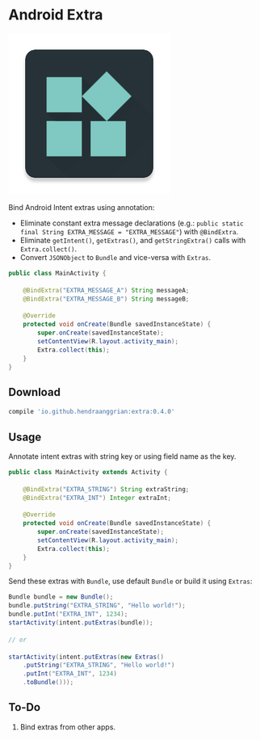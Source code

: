 Android Extra
=============

![logo](/art.png)

Bind Android Intent extras using annotation:

 * Eliminate constant extra message declarations (e.g.: `public static final String EXTRA_MESSAGE = "EXTRA_MESSAGE"`) with `@BindExtra`.
 * Eliminate `getIntent()`, `getExtras()`, and `getStringExtra()` calls with `Extra.collect()`.
 * Convert `JSONObject` to `Bundle` and vice-versa with `Extras`.

```java
public class MainActivity {

    @BindExtra("EXTRA_MESSAGE_A") String messageA;
    @BindExtra("EXTRA_MESSAGE_B") String messageB;

    @Override
    protected void onCreate(Bundle savedInstanceState) {
        super.onCreate(savedInstanceState);
        setContentView(R.layout.activity_main);
        Extra.collect(this);
    }
}
```

Download
--------

```gradle
compile 'io.github.hendraanggrian:extra:0.4.0'
```

Usage
-----

Annotate intent extras with string key or using field name as the key.

```java
public class MainActivity extends Activity {

    @BindExtra("EXTRA_STRING") String extraString;
    @BindExtra("EXTRA_INT") Integer extraInt;

    @Override
    protected void onCreate(Bundle savedInstanceState) {
        super.onCreate(savedInstanceState);
        setContentView(R.layout.activity_main);
        Extra.collect(this);
    }
}
```

Send these extras with `Bundle`, use default `Bundle` or build it using `Extras`:

```java
Bundle bundle = new Bundle();
bundle.putString("EXTRA_STRING", "Hello world!");
bundle.putInt("EXTRA_INT", 1234);
startActivity(intent.putExtras(bundle));

// or

startActivity(intent.putExtras(new Extras()
    .putString("EXTRA_STRING", "Hello world!")
    .putInt("EXTRA_INT", 1234)
    .toBundle()));
```

To-Do
-----

 1. Bind extras from other apps.
